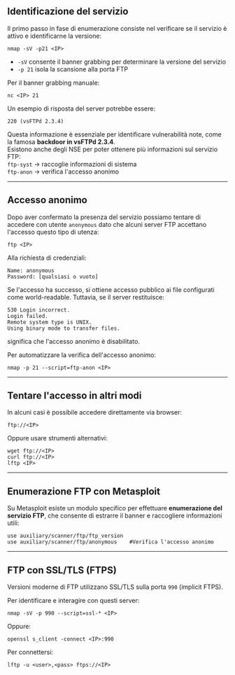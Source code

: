 ## Identificazione del servizio

Il primo passo in fase di enumerazione consiste nel verificare se il servizio è attivo e identificarne la versione:

```
nmap -sV -p21 <IP>
```

- `-sV` consente il banner grabbing per determinare la versione del servizio  
- `-p 21` isola la scansione alla porta FTP

Per il banner grabbing manuale:

```
nc <IP> 21
```

Un esempio di risposta del server potrebbe essere:

```
220 (vsFTPd 2.3.4)
```

Questa informazione è essenziale per identificare vulnerabilità note, come la famosa **backdoor in vsFTPd 2.3.4**. <br>
Esistono anche degli NSE per poter ottenere più informazioni sul servizio FTP: <br>
`ftp-syst` → raccoglie informazioni di sistema <br>
`ftp-anon` → verifica l'accesso anonimo <br>

---

## Accesso anonimo
Dopo aver confermato la presenza del servizio possiamo tentare di accedere con utente `anonymous` dato che alcuni server FTP accettano l'accesso questo tipo di utenza:

```
ftp <IP>
```

Alla richiesta di credenziali:

```
Name: anonymous
Password: [qualsiasi o vuoto]
```

Se l'accesso ha successo, si ottiene accesso pubblico ai file configurati come world-readable. Tuttavia, se il server restituisce:

```
530 Login incorrect.
Login failed.
Remote system type is UNIX.
Using binary mode to transfer files.
```

significa che l'accesso anonimo è disabilitato.

Per automatizzare la verifica dell'accesso anonimo:

```
nmap -p 21 --script=ftp-anon <IP>
```

---

## Tentare l'accesso in altri modi
In alcuni casi è possibile accedere direttamente via browser:

```
ftp://<IP>
```

Oppure usare strumenti alternativi:

```
wget ftp://<IP>
curl ftp://<IP>
lftp <IP>
```

---

## Enumerazione FTP con Metasploit

Su Metasploit esiste un modulo specifico per effettuare **enumerazione del servizio FTP**, che consente di estrarre il banner e raccogliere informazioni utili:

```
use auxiliary/scanner/ftp/ftp_version
use auxiliary/scanner/ftp/anonymous    #Verifica l'accesso anonimo
```

---

## FTP con SSL/TLS (FTPS)

Versioni moderne di FTP utilizzano SSL/TLS sulla porta `990` (implicit FTPS).

Per identificare e interagire con questi server:

```
nmap -sV -p 990 --script=ssl-* <IP>
```

Oppure:

```
openssl s_client -connect <IP>:990
```

Per connettersi:

```
lftp -u <user>,<pass> ftps://<IP>
```
